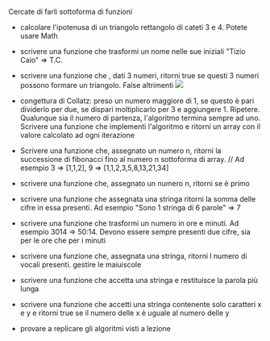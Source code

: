 Cercate di farli sottoforma di funzioni

- calcolare l'ipotenusa di un triangolo rettangolo di cateti 3 e 4. Potete usare Math

- scrivere una funzione che trasformi un nome nelle sue iniziali "Tizio Caio" => T.C.

- scrivere una funzione che , dati 3 numeri, ritorni true se questi 3 numeri possono formare un triangolo. False altrimenti
![](https://paper-attachments.dropboxusercontent.com/s_D70F46F72FDF5D4904A1D0D3D80A32E7C2877D8A9CD6A4108279D4730CE9ABE3_1679313830918_image.png)

- congettura di Collatz: preso un numero maggiore di 1, se questo è pari dividerlo per due, se dispari moltiplicarlo per 3 e aggiungere 1. Ripetere. Qualunque sia il numero di partenza, l'algoritmo termina sempre ad uno. Scrivere una funzione che implementi l'algoritmo e ritorni un array con il valore calcolato ad ogni iterazione

- Scrivere una funzione che, assegnato un numero n,  ritorni la successione di fibonacci fino al numero n sottoforma di array.
    // Ad esempio 3 => [1,1,2], 9 => [1,1,2,3,5,8,13,21,34]

- scrivere una funzione che, assegnato un numero n, ritorni se è primo

- scrivere una funzione che assegnata una stringa ritorni la somma delle cifre in essa presenti. Ad esempio "Sono 1 stringa di 6 parole" => 7

- scrivere una funzione che trasformi un numero in ore e minuti. Ad esempio 3014 => 50:14. Devono essere sempre presenti due cifre, sia per le ore che per i minuti

- scrivere una funzione che, assegnata una stringa, ritorni l numero di vocali presenti. gestire le maiuiscole

- scrivere una funzione che accetta una stringa e restituisce la parola più lunga

- scrivere una funzione che accetti una stringa contenente solo caratteri x e y e ritorni true se il numero delle x è uguale al numero delle y

- provare a replicare gli algoritmi visti a lezione
